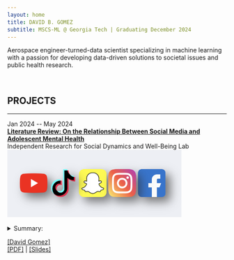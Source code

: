 ```yaml
---
layout: home
title: DAVID B. GOMEZ
subtitle: MSCS-ML @ Georgia Tech | Graduating December 2024
---
```


Aerospace engineer-turned-data scientist specializing in machine learning with a passion for developing data-driven solutions to societal issues and public health research.

<br>

## PROJECTS

---

Jan 2024 -- May 2024 \
**[Literature Review: On the Relationship Between Social Media and Adolescent Mental Health]()** \
Independent Research for Social Dynamics and Well-Being Lab
<a href="https://dbgomez94.github.io/">
    <img src="assets/img/social-media-icons.png" width="400">
</a> 
<details>
    <summary>Summary:</summary>
    Conducted a literature review on the relationship between social media use and adolescent mental health. Divided reserach into correlational studies, longitudinal studies, and randomized experiments. Found that (1) heavy use of social media was consistantly associated with negative mental health outcomes among adolescents, especially girls; (2) the relationship is bi-directional with the forward direction (SM -> MH) being much stronger than the reverse direction (MH -> MH) and moderated by age and gender; and (3) experiments that introduce social media consistantly find adverse mental health outcomes, while experiments that remove social media depend on timeframe of mental health assessment: when mental health is assessed less than 4 weeks from removal, mental health is worse, but when assessed greater than 4 weeks from removal, mental health is improved.
</details>

[[David Gomez]](https://dbgomez94.github.io/) \
[[PDF]](/pdfs/social-media-and-mentla-health.pdf) |
[[Slides]](/pdfs/social-media-and-mental-health-slides.pdf)
